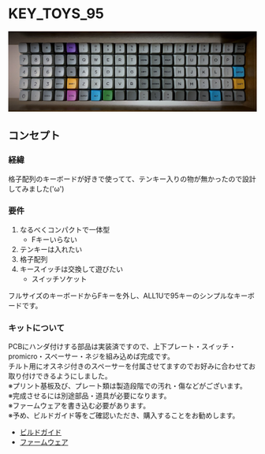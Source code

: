 # KEY_TOYS_95

<img width="2000" alt="代替テキスト" src="https://github.com/T-toys/KEY_TOYS_95/blob/master/image/IMG_0862-3.jpg">

## コンセプト
### 経緯
格子配列のキーボードが好きで使ってて、テンキー入りの物が無かったので設計してみました('ω')
### 要件
1. なるべくコンパクトで一体型
   - Fキーいらない
1. テンキーは入れたい
1. 格子配列
1. キースイッチは交換して遊びたい
   - スイッチソケット

フルサイズのキーボードからFキーを外し、ALL1Uで95キーのシンプルなキーボードです。

### キットについて
PCBにハンダ付けする部品は実装済ですので、上下プレート・スイッチ・promicro・スペーサー・ネジを組み込めば完成です。<br>
チルト用にオスネジ付きのスペーサーを付属させてますのでお好みに合わせてお取り付けできるようにしました。<br>
※プリント基板及び、プレート類は製造段階での汚れ・傷などがございます。<br>
※完成させるには別途部品・道具が必要になります。<br>
※ファームウェアを書き込む必要があります。<br>
※予め、ビルドガイド等をご確認いただき、購入することをお勧めします。<br>


* [ビルドガイド](https://github.com/T-toys/KEY_TOYS_73/blob/master/buildguide1.md)<br>
* [ファームウェア](https://github.com/T-toys/KEY_TOYS_95/blob/master/firmware.md)

